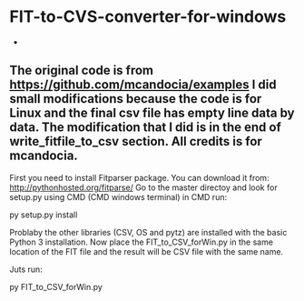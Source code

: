 # FIT-to-CVS-converter-for-windows

-
The original code is from https://github.com/mcandocia/examples
I did small modifications because the code is for Linux and the final csv file has empty line data by data. The modification that I did is in the end of write_fitfile_to_csv section. All credits is for mcandocia. 
-

First you need to install Fitparser package. You can download it from: http://pythonhosted.org/fitparse/
Go to the master directoy and look for setup.py using CMD (CMD windows terminal)
in CMD run:

py setup.py install

Problaby the other libraries (CSV, OS and pytz) are installed with the basic Python 3 installation.
Now place the FIT_to_CSV_forWin.py in the same location of the FIT file and the result will be CSV file with the same name.

Juts run:

py FIT_to_CSV_forWin.py



